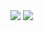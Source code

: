 <img src="https://capsule-render.vercel.app/api?type=shark&color=B041FF&height=150&section=header&text=HoongGilDong&fontColor=ffffff&fontSize=60" />
<img src="https://capsule-render.vercel.app/api?type=shark&color=B041FF&height=150&section=footer" />
<!--
**Hoonggildong/Hoonggildong** is a ✨ _special_ ✨ repository because its `README.md` (this file) appears on your GitHub profile.

Here are some ideas to get you started:

- 🔭 I’m currently working on ...
- 🌱 I’m currently learning ...
- 👯 I’m looking to collaborate on ...
- 🤔 I’m looking for help with ...
- 💬 Ask me about ...
- 📫 How to reach me: ...
- 😄 Pronouns: ...
- ⚡ Fun fact: ...
-->

